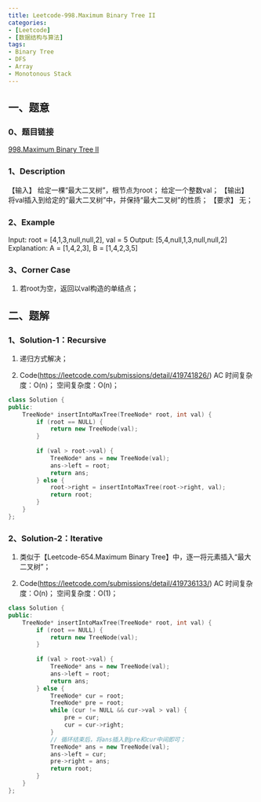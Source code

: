 ```yaml
---
title: Leetcode-998.Maximum Binary Tree II
categories: 
- [Leetcode]
- [数据结构与算法]
tags: 
- Binary Tree
- DFS
- Array
- Monotonous Stack
---
```


## 一、题意

### 0、题目链接
[998.Maximum Binary Tree II](https://leetcode.com/problems/maximum-binary-tree-ii/)

### 1、Description
【输入】
给定一棵“最大二叉树”，根节点为root；
给定一个整数val；
【输出】
将val插入到给定的“最大二叉树”中，并保持“最大二叉树”的性质；
【要求】
无；

### 2、Example
Input: root = [4,1,3,null,null,2], val = 5
Output: [5,4,null,1,3,null,null,2]
Explanation: A = [1,4,2,3], B = [1,4,2,3,5]

<!-- more -->

### 3、Corner Case
1. 若root为空，返回以val构造的单结点；

## 二、题解

### 1、Solution-1：Recursive
1. 递归方式解决；

3. Code(https://leetcode.com/submissions/detail/419741826/)
AC
时间复杂度：O(n)； 
空间复杂度：O(n)； 
```C++
class Solution {
public:
    TreeNode* insertIntoMaxTree(TreeNode* root, int val) {
        if (root == NULL) {
            return new TreeNode(val);
        }
        
        if (val > root->val) {
            TreeNode* ans = new TreeNode(val);
            ans->left = root;
            return ans;
        } else {
            root->right = insertIntoMaxTree(root->right, val);
            return root;
        }
    }
};
```

### 2、Solution-2：Iterative
1. 类似于【Leetcode-654.Maximum Binary Tree】中，逐一将元素插入“最大二叉树”；

2. Code(https://leetcode.com/submissions/detail/419736133/)
AC
时间复杂度：O(n)； 
空间复杂度：O(1)； 
```C++
class Solution {
public:
    TreeNode* insertIntoMaxTree(TreeNode* root, int val) {
        if (root == NULL) {
            return new TreeNode(val);
        }
        
        if (val > root->val) {
            TreeNode* ans = new TreeNode(val);
            ans->left = root;
            return ans;
        } else {
            TreeNode* cur = root;
            TreeNode* pre = root;
            while (cur != NULL && cur->val > val) {
                pre = cur;
                cur = cur->right;
            }
            // 循环结束后，将ans插入到pre和cur中间即可；
            TreeNode* ans = new TreeNode(val);
            ans->left = cur;
            pre->right = ans;
            return root;
        }
    }
};
```